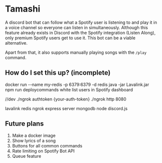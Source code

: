# Tamashi

A discord bot that can follow what a Spotify user is listening to and play it in a voice channel so everyone can listen in simultaneously. Although this feature already exists in Discord with the Spotify integration (Listen Along), only premium Spotify users get to use it. This bot can be a viable alternative.

Apart from that, it also supports manually playing songs with the `/play` command.

## How do I set this up? (incomplete)

docker run --name my-redis -p 6379:6379 -d redis
java -jar Lavalink.jar
npm run deploycommands
white list users in Spotify dashboard

//dev
./ngrok authtoken {your-auth-token}
./ngrok http 8080

lavalink
redis
ngrok
express server
mongodb
node
discord.js

## Future plans

1. Make a docker image
1. Show lyrics of a song
1. Buttons for all common commands
1. Rate limiting on Spotify Bot API
1. Queue feature
